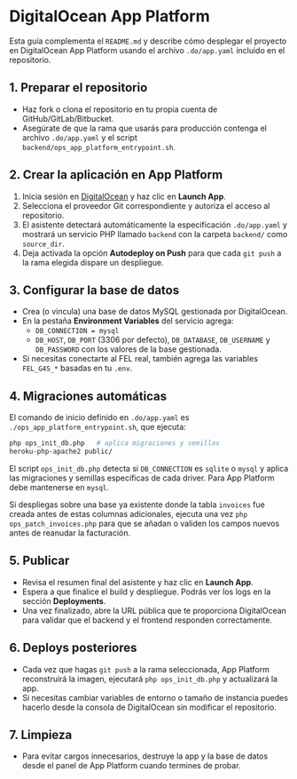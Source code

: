 # DigitalOcean App Platform

Esta guía complementa el `README.md` y describe cómo desplegar el proyecto en DigitalOcean App Platform usando el archivo `.do/app.yaml` incluido en el repositorio.

## 1. Preparar el repositorio
- Haz fork o clona el repositorio en tu propia cuenta de GitHub/GitLab/Bitbucket.
- Asegúrate de que la rama que usarás para producción contenga el archivo `.do/app.yaml` y el script `backend/ops_app_platform_entrypoint.sh`.

## 2. Crear la aplicación en App Platform
1. Inicia sesión en [DigitalOcean](https://cloud.digitalocean.com/apps) y haz clic en **Launch App**.
2. Selecciona el proveedor Git correspondiente y autoriza el acceso al repositorio.
3. El asistente detectará automáticamente la especificación `.do/app.yaml` y mostrará un servicio PHP llamado `backend` con la carpeta `backend/` como `source_dir`.
4. Deja activada la opción **Autodeploy on Push** para que cada `git push` a la rama elegida dispare un despliegue.

## 3. Configurar la base de datos
- Crea (o vincula) una base de datos MySQL gestionada por DigitalOcean.
- En la pestaña **Environment Variables** del servicio agrega:
  - `DB_CONNECTION = mysql`
  - `DB_HOST`, `DB_PORT` (3306 por defecto), `DB_DATABASE`, `DB_USERNAME` y `DB_PASSWORD` con los valores de la base gestionada.
- Si necesitas conectarte al FEL real, también agrega las variables `FEL_G4S_*` basadas en tu `.env`.

## 4. Migraciones automáticas
El comando de inicio definido en `.do/app.yaml` es `./ops_app_platform_entrypoint.sh`, que ejecuta:

```bash
php ops_init_db.php   # aplica migraciones y semillas
heroku-php-apache2 public/
```

El script `ops_init_db.php` detecta si `DB_CONNECTION` es `sqlite` o `mysql` y aplica las migraciones y semillas específicas de cada driver. Para App Platform debe mantenerse en `mysql`.

Si despliegas sobre una base ya existente donde la tabla `invoices` fue creada antes de estas columnas adicionales, ejecuta una vez `php ops_patch_invoices.php` para que se añadan o validen los campos nuevos antes de reanudar la facturación.

## 5. Publicar
- Revisa el resumen final del asistente y haz clic en **Launch App**.
- Espera a que finalice el build y despliegue. Podrás ver los logs en la sección **Deployments**.
- Una vez finalizado, abre la URL pública que te proporciona DigitalOcean para validar que el backend y el frontend responden correctamente.

## 6. Deploys posteriores
- Cada vez que hagas `git push` a la rama seleccionada, App Platform reconstruirá la imagen, ejecutará `php ops_init_db.php` y actualizará la app.
- Si necesitas cambiar variables de entorno o tamaño de instancia puedes hacerlo desde la consola de DigitalOcean sin modificar el repositorio.

## 7. Limpieza
- Para evitar cargos innecesarios, destruye la app y la base de datos desde el panel de App Platform cuando termines de probar.
